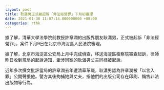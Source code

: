 ```yaml
---
layout: post
title: 耿瀟男正式被起訴「非法經營罪」下月初審理
date: 2021-01-30 11:07:14.000000000 +08:00
categories: rthk
---
```


據了解，清華大學法學院前教授許章潤的出版界朋友耿瀟男，正式被起訴「非法經營罪」，案件下月9日在北京市海淀區人民法院審理。

據了解，北京市海淀區公安局上月中完成偵查，移送海淀區檢察院審查起訴，律師昨日收到當局的起訴通知，牽涉同案的耿瀟男丈夫同樣被起訴。

近年多次撰文批評當局的許章潤去年遭清華革職，耿瀟男認為許章潤被「以言入罪」公開聲援他。警方其後拘捕她與丈夫，指他們的出版公司存在印刷、銷售非法出版物等行為。

